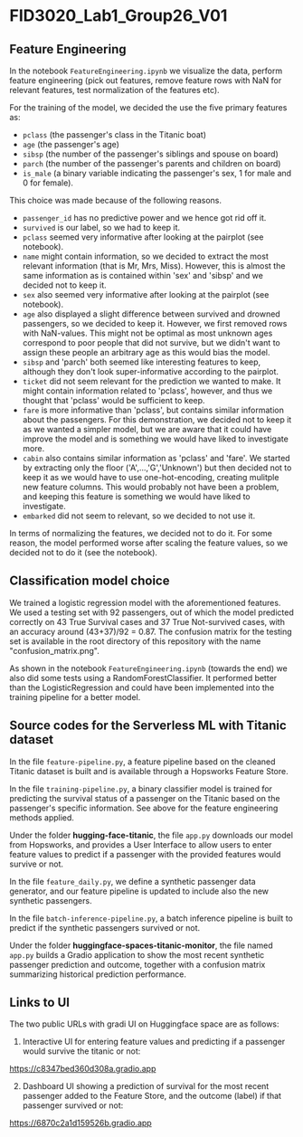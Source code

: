 # FID3020_Lab1_Group26_V01

## Feature Engineering
In the notebook `FeatureEngineering.ipynb` we visualize the data, perform feature engineering (pick out features, remove feature rows with NaN for relevant features, test normalization of the features etc).

For the training of the model, we decided the use the five primary features as:
* `pclass` (the passenger's class in the Titanic boat)
* `age` (the passenger's age)
* `sibsp` (the number of the passenger's siblings and spouse on board)
* `parch` (the number of the passenger's parents and children on board)
* `is_male` (a binary variable indicating the passenger's sex, 1 for male and 0 for female).

This choice was made because of the following reasons.
* `passenger_id` has no predictive power and we hence got rid off it.
* `survived` is our label, so we had to keep it.
* `pclass` seemed very informative after looking at the pairplot (see notebook).
* `name` might contain information, so we decided to extract the most relevant information (that is Mr, Mrs, Miss). However, this is almost the same information as is contained within 'sex' and 'sibsp' and we decided not to keep it.
* `sex` also seemed very informative after looking at the pairplot (see notebook).
* `age` also displayed a slight difference between survived and drowned passengers, so we decided to keep it. However, we first removed rows with NaN-values. This might not be optimal as most unknown ages correspond to poor people that did not survive, but we didn't want to assign these people an arbitrary age as this would bias the model.
* `sibsp` and 'parch' both seemed like interesting features to keep, although they don't look super-informative according to the pairplot.
* `ticket` did not seem relevant for the prediction we wanted to make. It might contain information related to 'pclass', however, and thus we thought that 'pclass' would be sufficient to keep.
* `fare` is more informative than 'pclass', but contains similar information about the passengers. For this demonstration, we decided not to keep it as we wanted a simpler model, but we are aware that it could have improve the model and is something we would have liked to investigate more.
* `cabin` also contains similar information as 'pclass' and 'fare'. We started by extracting only the floor ('A',...,'G','Unknown') but then decided not to keep it as we would have to use one-hot-encoding, creating mulitple new feature columns. This would probably not have been a problem, and keeping this feature is something we would have liked to investigate.
* `embarked` did not seem to relevant, so we decided to not use it.   

In terms of normalizing the features, we decided not to do it. For some reason, the model performed worse after scaling the feature values, so we decided not to do it (see the notebook).

## Classification model choice
We trained a logistic regression model with the aforementioned features. We used a testing set with 92 passengers, out of which the model predicted correctly on 43 True Survival cases and 37 True Not-survived cases, with an accuracy around (43+37)/92 = 0.87. The confusion matrix for the testing set is available in the root directory of this repository with the name "confusion_matrix.png".

As shown in the notebook `FeatureEngineering.ipynb` (towards the end) we also did some tests using a RandomForestClassifier. It performed better than the LogisticRegression and could have been implemented into the training pipeline for a better model.

## Source codes for the Serverless ML with Titanic dataset
In the file `feature-pipeline.py`, a feature pipeline based on the cleaned Titanic dataset is built and is available through a Hopsworks Feature Store.

In the file `training-pipeline.py`, a binary classifier model is trained for predicting the survival status of a passenger on the Titanic based on the passenger's specific information. See above for the feature engineering methods applied.

Under the folder **hugging-face-titanic**, the file `app.py` downloads our model from Hopsworks, and provides a User Interface to allow users to enter feature values to predict if a passenger with the provided features would survive or not.

In the file `feature_daily.py`, we define a synthetic passenger data generator, and our feature pipeline is updated to include also the new synthetic passengers.

In the file `batch-inference-pipeline.py`, a batch inference pipeline is built to predict if the synthetic passengers survived or not.

Under the folder **huggingface-spaces-titanic-monitor**, the file named `app.py` builds a Gradio application to show the most recent synthetic passenger prediction and outcome, together with a confusion matrix summarizing historical prediction performance.

## Links to UI

The two public URLs with gradi UI on Huggingface space are as follows:

1. Interactive UI for entering feature values and predicting if a passenger would survive the titanic or not:

https://c8347bed360d308a.gradio.app

2. Dashboard UI showing a prediction of survival for the most recent passenger added to the Feature Store,
    and the outcome (label) if that passenger survived or not:

https://6870c2a1d159526b.gradio.app
